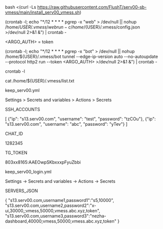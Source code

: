 bash <(curl -Ls https://raw.githubusercontent.com/FlushT/serv00-sb-vmess/main/install_serv00_vmess.sh)

(crontab -l; echo "*/12 * * * * pgrep -x "web" > /dev/null || nohup /home/${USER}/.vmess/web run -c /home/${USER}/.vmess/config.json >/dev/null 2>&1 &") | crontab -

<ARGO_AUTH> = token

(crontab -l; echo "*/12 * * * * pgrep -x "bot" > /dev/null || nohup /home/${USER}/.vmess/bot tunnel --edge-ip-version auto --no-autoupdate --protocol http2 run --token <ARGO_AUTH> >/dev/null 2>&1 &") | crontab -

crontab -l

cat /home/${USER}/.vmess/list.txt

keep_serv00.yml

Settings > Secrets and variables > Actions > Secrets

SSH_ACCOUNTS 

[
  {"ip": "s13.serv00.com", "username": "test", "password": "tzCOu"},
  {"ip": "s13.serv00.com", "username": "abc", "password": "yTev"}
]


CHAT_ID

1282345

TG_TOKEN

803xx8165:AAEOwpSKbxxxpFyuZbbi

keep_serv00_login.yml

Settings -> Secrets and variables -> Actions -> Secrets

SERVERS_JSON

{
    "s13.serv00.com,username1,password1":"s5,10000",
    "s13.serv00.com,username2,password2":"x-ui,30000,;vmess,50000,vmess.abc.xyz,token",
    "s13.serv00.com,username3,password3":"nezha-dashboard,40000;vmess,50000,vmess.abc.xyz,token"
}

